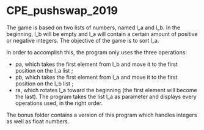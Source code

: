 # CPE_pushswap_2019
The game is based on two lists of numbers, named l_a and l_b.
In the beginning, l_b will be empty and l_a will contain a certain amount of positive or negative integers.
The objective of the game is to sort l_a. 

In order to accomplish this, the program only uses the three operations:
- pa, which takes the first element from l_b and move it to the first position on the l_a list ;
- pb, which takes the first element from l_a and move it to the first position on the l_b list ;
- ra, which rotates l_a toward the beginning (the first element will become the last).
The program takes the list l_a as parameter and displays every operations used, in the right order.

The bonus folder contains a version of this program which handles integers as well as float numbers.
